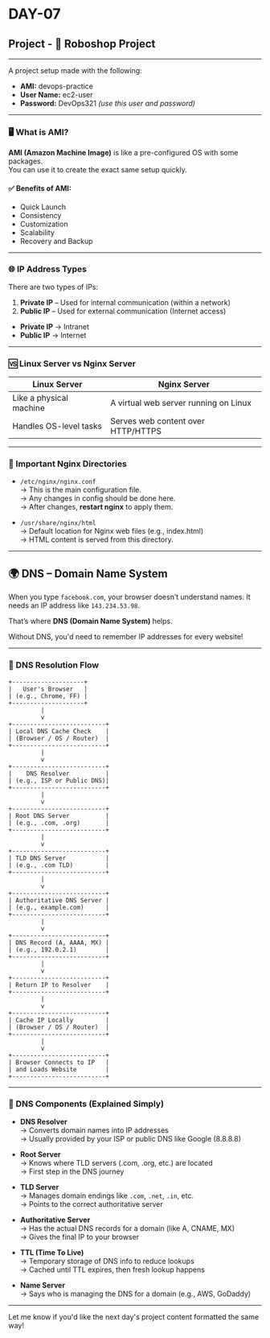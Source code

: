 # DAY-07  
## Project - 🤖 Roboshop Project

---

A project setup made with the following:

- **AMI:** devops-practice  
- **User Name:** ec2-user  
- **Password:** DevOps321 *(use this user and password)*

---

### 🖥️ What is AMI?

**AMI (Amazon Machine Image)** is like a pre-configured OS with some packages.  
You can use it to create the exact same setup quickly.

#### ✅ Benefits of AMI:

- Quick Launch  
- Consistency  
- Customization  
- Scalability  
- Recovery and Backup  

---

### 🌐 IP Address Types

There are two types of IPs:

1. **Private IP** – Used for internal communication (within a network)  
2. **Public IP** – Used for external communication (Internet access)

- **Private IP** → Intranet  
- **Public IP** → Internet

---

### 🆚 Linux Server vs Nginx Server

| Linux Server              | Nginx Server                             |
|---------------------------|------------------------------------------|
| Like a physical machine   | A virtual web server running on Linux    |
| Handles OS-level tasks    | Serves web content over HTTP/HTTPS       |

---

### 📂 Important Nginx Directories

- `/etc/nginx/nginx.conf`  
  → This is the main configuration file.  
  → Any changes in config should be done here.  
  → After changes, **restart nginx** to apply them.

- `/usr/share/nginx/html`  
  → Default location for Nginx web files (e.g., index.html)  
  → HTML content is served from this directory.

---

## 🌍 DNS – Domain Name System

When you type `facebook.com`, your browser doesn’t understand names. It needs an IP address like `143.234.53.98`.

That’s where **DNS (Domain Name System)** helps.

Without DNS, you'd need to remember IP addresses for every website!

---

### 🧭 DNS Resolution Flow

```
+--------------------+
|   User's Browser   |
| (e.g., Chrome, FF) |
+--------------------+
         |
         v
+--------------------------+
| Local DNS Cache Check    |
| (Browser / OS / Router)  |
+--------------------------+
         |
         v
+--------------------------+
|    DNS Resolver          |
| (e.g., ISP or Public DNS)|
+--------------------------+
         |
         v
+--------------------------+
| Root DNS Server          |
| (e.g., .com, .org)       |
+--------------------------+
         |
         v
+--------------------------+
| TLD DNS Server           |
| (e.g., .com TLD)         |
+--------------------------+
         |
         v
+--------------------------+
| Authoritative DNS Server |
| (e.g., example.com)      |
+--------------------------+
         |
         v
+--------------------------+
| DNS Record (A, AAAA, MX) |
| (e.g., 192.0.2.1)        |
+--------------------------+
         |
         v
+--------------------------+
| Return IP to Resolver    |
+--------------------------+
         |
         v
+--------------------------+
| Cache IP Locally         |
| (Browser / OS / Router)  |
+--------------------------+
         |
         v
+--------------------------+
| Browser Connects to IP   |
| and Loads Website        |
+--------------------------+
```

---

### 🧠 DNS Components (Explained Simply)

- **DNS Resolver**  
  → Converts domain names into IP addresses  
  → Usually provided by your ISP or public DNS like Google (8.8.8.8)

- **Root Server**  
  → Knows where TLD servers (.com, .org, etc.) are located  
  → First step in the DNS journey

- **TLD Server**  
  → Manages domain endings like `.com`, `.net`, `.in`, etc.  
  → Points to the correct authoritative server

- **Authoritative Server**  
  → Has the actual DNS records for a domain (like A, CNAME, MX)  
  → Gives the final IP to your browser

- **TTL (Time To Live)**  
  → Temporary storage of DNS info to reduce lookups  
  → Cached until TTL expires, then fresh lookup happens

- **Name Server**  
  → Says who is managing the DNS for a domain (e.g., AWS, GoDaddy)

---

Let me know if you'd like the next day's project content formatted the same way!
